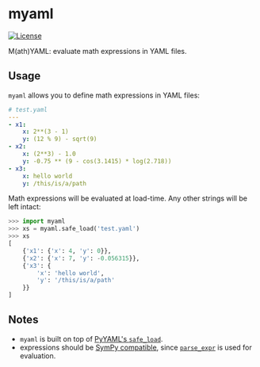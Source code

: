 # myaml

[![License](https://img.shields.io/badge/License-Apache%202.0-blue.svg)](https://github.com/alexandru-dinu/myaml/blob/master/LICENSE)

<!-- [![pypi](https://img.shields.io/pypi/v/myaml.svg)](https://pypi.org/project/myaml/) -->

M(ath)YAML: evaluate math expressions in YAML files.

<!-- ## Instal
```bash
pip install myaml
``` -->

## Usage

`myaml` allows you to define math expressions in YAML files:
```yaml
# test.yaml
---
- x1:
    x: 2**(3 - 1)
    y: (12 % 9) - sqrt(9)
- x2:
    x: (2**3) - 1.0
    y: -0.75 ** (9 - cos(3.1415) * log(2.718))
- x3:
    x: hello world
    y: /this/is/a/path
```

Math expressions will be evaluated at load-time.
Any other strings will be left intact:

```python
>>> import myaml
>>> xs = myaml.safe_load('test.yaml')
>>> xs
[
    {'x1': {'x': 4, 'y': 0}},
    {'x2': {'x': 7, 'y': -0.056315}},
    {'x3': {
        'x': 'hello world',
        'y': '/this/is/a/path'
    }}
]
```

## Notes

- `myaml` is built on top of [PyYAML's `safe_load`](https://pyyaml.org/wiki/PyYAMLDocumentation).
- expressions should be [SymPy compatible](https://docs.sympy.org/latest/tutorial/basic_operations.html), since [`parse_expr`](https://docs.sympy.org/latest/modules/parsing.html#sympy.parsing.sympy_parser.parse_expr) is used for evaluation.